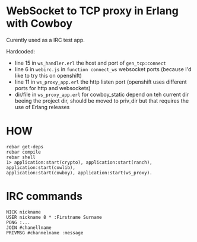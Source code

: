 WebSocket to TCP proxy in Erlang with Cowboy
============================================


Curently used as a IRC test app.


Hardcoded:
 * line 15 in `ws_handler.erl` the host and port of `gen_tcp:connect`
 * line 6 in `webirc.js` in `function connect_ws` websocket ports (because I'd like to try this on openshift)
 * line 11 in `ws_proxy_app.erl` the http listen port (openshift uses different ports for http and websockets)
 * dir/file in `ws_proxy_app.erl` for cowboy_static depend on teh current dir beeing the project dir, should be moved to
   priv_dir but that requires the use of Erlang releases



HOW
===

    rebar get-deps
    rebar compile
    rebar shell
    1> application:start(crypto), application:start(ranch), application:start(cowlib),
    application:start(cowboy), application:start(ws_proxy).



IRC commands
============

    NICK nickname
    USER nickname 8 * :Firstname Surname
    PONG :...
    JOIN #chanellname
    PRIVMSG #channelname :message

